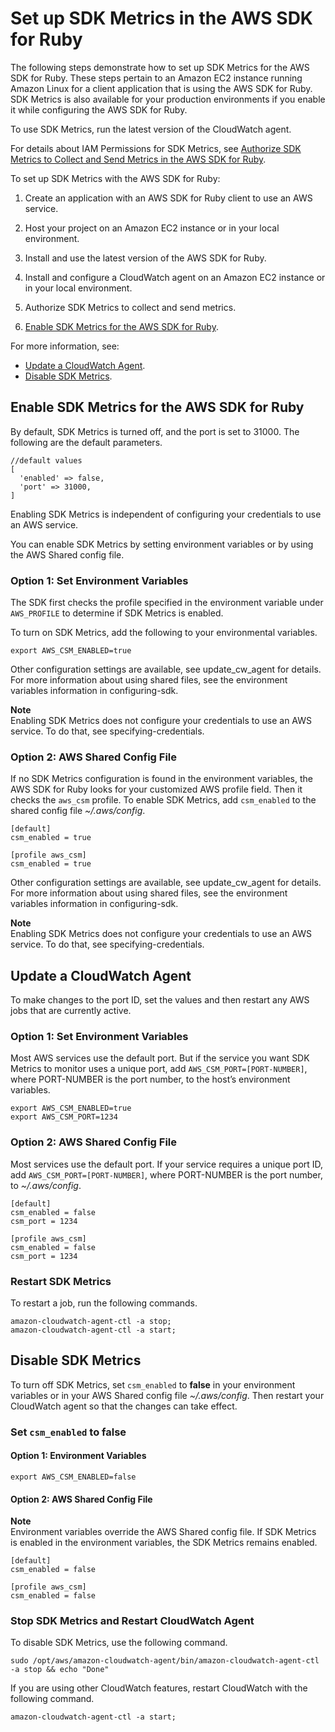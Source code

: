 # Set up SDK Metrics in the AWS SDK for Ruby<a name="setup-metrics"></a>

The following steps demonstrate how to set up SDK Metrics for the AWS SDK for Ruby\. These steps pertain to an Amazon EC2 instance running Amazon Linux for a client application that is using the AWS SDK for Ruby\. SDK Metrics is also available for your production environments if you enable it while configuring the AWS SDK for Ruby\.

To use SDK Metrics, run the latest version of the CloudWatch agent\.

For details about IAM Permissions for SDK Metrics, see [Authorize SDK Metrics to Collect and Send Metrics in the AWS SDK for Ruby](authorize-metrics.md)\.

To set up SDK Metrics with the AWS SDK for Ruby:

1. Create an application with an AWS SDK for Ruby client to use an AWS service\.

1. Host your project on an Amazon EC2 instance or in your local environment\.

1. Install and use the latest version of the AWS SDK for Ruby\.

1. Install and configure a CloudWatch agent on an Amazon EC2 instance or in your local environment\.

1. Authorize SDK Metrics to collect and send metrics\.

1.  [Enable SDK Metrics for the AWS SDK for Ruby](#enable-sdk-metrics)\.

For more information, see:
+  [Update a CloudWatch Agent](#update-cw-agent)\.
+  [Disable SDK Metrics](#disable-sdk-metrics)\.

## Enable SDK Metrics for the AWS SDK for Ruby<a name="enable-sdk-metrics"></a>

By default, SDK Metrics is turned off, and the port is set to 31000\. The following are the default parameters\.

```
//default values
[
  'enabled' => false,
  'port' => 31000,
]
```

Enabling SDK Metrics is independent of configuring your credentials to use an AWS service\.

You can enable SDK Metrics by setting environment variables or by using the AWS Shared config file\.

### Option 1: Set Environment Variables<a name="enable-csm-option-1"></a>

The SDK first checks the profile specified in the environment variable under `AWS_PROFILE` to determine if SDK Metrics is enabled\.

To turn on SDK Metrics, add the following to your environmental variables\.

 `export AWS_CSM_ENABLED=true` 

Other configuration settings are available, see update\_cw\_agent for details\. For more information about using shared files, see the environment variables information in configuring\-sdk\.

**Note**  
Enabling SDK Metrics does not configure your credentials to use an AWS service\. To do that, see specifying\-credentials\.

### Option 2: AWS Shared Config File<a name="enable-csm-option-2"></a>

If no SDK Metrics configuration is found in the environment variables, the AWS SDK for Ruby looks for your customized AWS profile field\. Then it checks the `aws_csm` profile\. To enable SDK Metrics, add `csm_enabled` to the shared config file *\~/\.aws/config*\.

```
[default]
csm_enabled = true

[profile aws_csm]
csm_enabled = true
```

Other configuration settings are available, see update\_cw\_agent for details\. For more information about using shared files, see the environment variables information in configuring\-sdk\.

**Note**  
Enabling SDK Metrics does not configure your credentials to use an AWS service\. To do that, see specifying\-credentials\.

## Update a CloudWatch Agent<a name="update-cw-agent"></a>

To make changes to the port ID, set the values and then restart any AWS jobs that are currently active\.

### Option 1: Set Environment Variables<a name="update-cw-agent-option1"></a>

Most AWS services use the default port\. But if the service you want SDK Metrics to monitor uses a unique port, add `AWS_CSM_PORT=[PORT-NUMBER]`, where PORT\-NUMBER is the port number, to the host’s environment variables\.

```
export AWS_CSM_ENABLED=true
export AWS_CSM_PORT=1234
```

### Option 2: AWS Shared Config File<a name="update-cw-agent-option2"></a>

Most services use the default port\. If your service requires a unique port ID, add `AWS_CSM_PORT=[PORT-NUMBER]`, where PORT\-NUMBER is the port number, to *\~/\.aws/config*\.

```
[default]
csm_enabled = false
csm_port = 1234

[profile aws_csm]
csm_enabled = false
csm_port = 1234
```

### Restart SDK Metrics<a name="restart-csm"></a>

To restart a job, run the following commands\.

```
amazon-cloudwatch-agent-ctl -a stop;
amazon-cloudwatch-agent-ctl -a start;
```

## Disable SDK Metrics<a name="disable-sdk-metrics"></a>

To turn off SDK Metrics, set `csm_enabled` to **false** in your environment variables or in your AWS Shared config file *\~/\.aws/config*\. Then restart your CloudWatch agent so that the changes can take effect\.

### Set `csm_enabled` to **false**<a name="set-csm-enabled-false"></a>

#### Option 1: Environment Variables<a name="set-csm-enabled-false-option1"></a>

 `export AWS_CSM_ENABLED=false` 

#### Option 2: AWS Shared Config File<a name="id4"></a>

**Note**  
Environment variables override the AWS Shared config file\. If SDK Metrics is enabled in the environment variables, the SDK Metrics remains enabled\.

```
[default]
csm_enabled = false

[profile aws_csm]
csm_enabled = false
```

### Stop SDK Metrics and Restart CloudWatch Agent<a name="stop-csm-restart-cw-agent"></a>

To disable SDK Metrics, use the following command\.

 `sudo /opt/aws/amazon-cloudwatch-agent/bin/amazon-cloudwatch-agent-ctl -a stop && echo "Done"` 

If you are using other CloudWatch features, restart CloudWatch with the following command\.

 `amazon-cloudwatch-agent-ctl -a start;` 